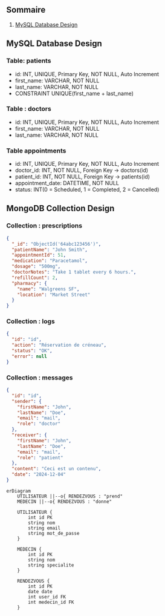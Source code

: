 ## Sommaire
1. [MySQL Database Design](#mysql-database-design)

## MySQL Database Design

### Table: patients
- id: INT, UNIQUE, Primary Key, NOT NULL, Auto Increment
- first_name: VARCHAR, NOT NULL
- last_name: VARCHAR, NOT NULL
- CONSTRAINT UNIQUE(first_name + last_name)

### Table : doctors
- id: INT, UNIQUE, Primary Key, NOT NULL, Auto Increment
- first_name: VARCHAR, NOT NULL
- last_name: VARCHAR, NOT NULL

### Table appointments
- id: INT, UNIQUE, Primary Key, NOT NULL, Auto Increment
- doctor_id: INT, NOT NULL, Foreign Key -> doctors(id)
- patient_id: INT, NOT NULL, Foreign Key -> patients(id)
- appointment_date: DATETIME, NOT NULL
- status: INT(0 = Scheduled, 1 = Completed, 2 = Cancelled)

## MongoDB Collection Design

### Collection : prescriptions
```json
{
  "_id": "ObjectId('64abc123456')",
  "patientName": "John Smith",
  "appointmentId": 51,
  "medication": "Paracetamol",
  "dosage": "500mg",
  "doctorNotes": "Take 1 tablet every 6 hours.",
  "refillCount": 2,
  "pharmacy": {
    "name": "Walgreens SF",
    "location": "Market Street"
  }
}
```

### Collection : logs
```json
{
  "id": "id",
  "action": "Réservation de créneau",
  "status": "OK",
  "error": null
}
```

### Collection : messages
```json
{
  "id": "id",
  "sender": {
    "firstName": "John",
    "lastName": "Doe",
    "email": "mail",
    "role": "doctor"
  },
  "receiver": {
    "firstName": "John",
    "lastName": "Doe",
    "email": "mail",
    "role": "patient"
  },
  "content": "Ceci est un contenu",
  "date": "2024-12-04"
}
```

```mermaid
erDiagram
    UTILISATEUR ||--o{ RENDEZVOUS : "prend"
    MEDECIN ||--o{ RENDEZVOUS : "donne"

    UTILISATEUR {
        int id PK
        string nom
        string email
        string mot_de_passe
    }

    MEDECIN {
        int id PK
        string nom
        string specialite
    }

    RENDEZVOUS {
        int id PK
        date date
        int user_id FK
        int medecin_id FK
    }
```
